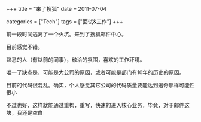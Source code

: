+++
title = "来了搜狐"
date = 2011-07-04

categories = ["Tech"]
tags = ["面试&工作"]
+++

前一段时间逃离了一个火坑。来到了搜狐邮件中心。

目前感觉不错。

熟悉的人（有以前的同事），融洽的氛围，喜欢的工作环境。

唯一了缺点是，可能是大公司的原因，或者可能是部门有10年的历史的原因。

目前的代码很混乱。确实，个人感觉其它公司的代码质量要能达到迅奇那样可能性很小

不过也好，这样就能通过重构，重写，快速的进入核心业务，毕竟，对于邮件这块，我还是空白
